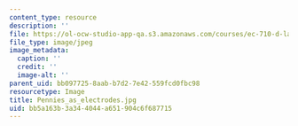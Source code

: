 ```yaml
---
content_type: resource
description: ''
file: https://ol-ocw-studio-app-qa.s3.amazonaws.com/courses/ec-710-d-lab-medical-technologies-for-the-developing-world-spring-2010/bb5a163b3a344044a651904c6f687715_Pennies_as_electrodes.jpg
file_type: image/jpeg
image_metadata:
  caption: ''
  credit: ''
  image-alt: ''
parent_uid: bb097725-8aab-b7d2-7e42-559fcd0fbc98
resourcetype: Image
title: Pennies_as_electrodes.jpg
uid: bb5a163b-3a34-4044-a651-904c6f687715
---
```

